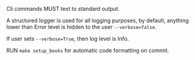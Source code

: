 Cli commands MUST text to standard output.

A structured logger is used for all logging purposes, by default, anything lower than Error level is hidden to the user `--verbose=false`. 

If user sets `--verbose=True`, then log level is Info.

RUN `make setup_books` for automatic code formatting on commit.


